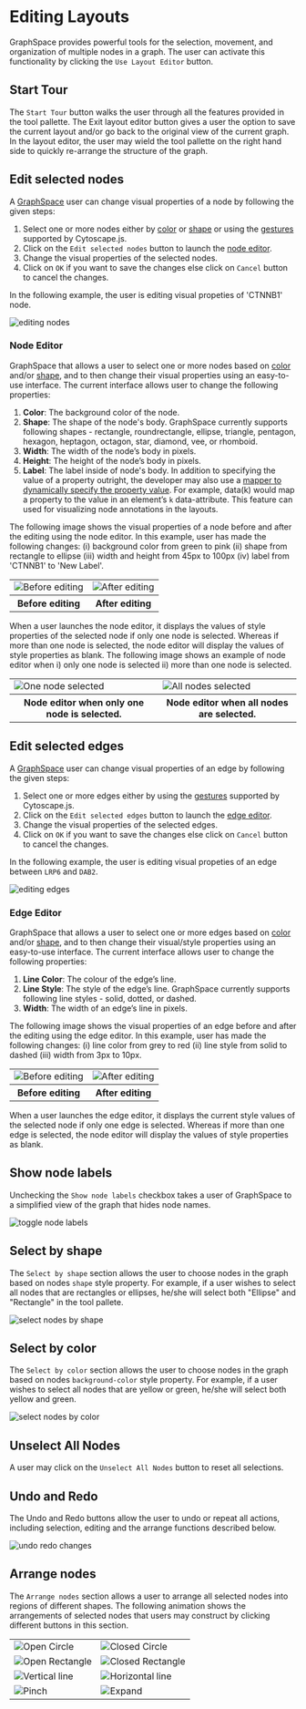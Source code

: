 # Editing Layouts

GraphSpace provides powerful tools for the selection, movement, and organization of multiple nodes in a graph. The user can activate this functionality by clicking the `Use Layout Editor` button. 

## Start Tour 

The `Start Tour` button walks the user through all the features provided in the tool pallette. The Exit layout editor button gives a user the option to save the current layout and/or go back to the original view of the current graph. In the layout editor, the user may wield the tool pallette on the right hand side to quickly re-arrange the structure of the graph. 

## Edit selected nodes

A [GraphSpace](http://www.graphspace.org) user can change visual properties of a node by following the given steps:

1. Select one or more nodes either by [color](#select-by-color) or [shape](#select-by-shape) or using the [gestures](http://js.cytoscape.org/#notation/gestures) supported by Cytoscape.js.
2. Click on the `Edit selected nodes` button to launch the [node editor](#node-editor).
3. Change the visual properties of the selected nodes.
4. Click on `OK` if you want to save the changes else click on `Cancel` button to cancel the changes.

In the following example, the user is editing visual propeties of 'CTNNB1' node.

![editing nodes](_static/gifs/gs-screenshot-user1-wnt-pathway-reconstruction-node-editor-with-caption.gif)

### Node Editor

GraphSpace that allows a user to select one or more nodes based on [color](#select-by-color) and/or [shape](#select-by-shape), and to then change their visual properties using an easy-to-use interface. The current interface allows user to change the following properties:

1. **Color**: The background color of the node.
2. **Shape**: The shape of the node's body. GraphSpace currently supports following shapes - rectangle, roundrectangle, ellipse, triangle, pentagon, hexagon, heptagon, octagon, star, diamond, vee, or rhomboid.
3. **Width**: The width of the node’s body in pixels.
4. **Height**: The height of the node’s body in pixels.
5. **Label**: The label inside of node's body. In addition to specifying the value of a property outright, the developer may also use a [mapper to dynamically specify the property value](http://js.cytoscape.org/#style/mappers). For example, data(k) would map a property to the value in an element’s `k` data-attribute. This feature can used for visualizing node annotations in the layouts.

The following image shows the visual properties of a node before and after the editing using the node editor. In this example, user has made the following changes: (i) background color from green to pink (ii) shape from rectangle to ellipse (iii) width and height from 45px to 100px (iv) label from 'CTNNB1' to 'New Label'.

<table cellspacing="0">
<tr> 
   <td class="">
      <img src="_static/images/layout-editor/node-editor/gs-screenshot-user1-node-editor-before edit.png" alt="Before editing"/>
   </td>               
   <td class="">
      <img src="_static/images/layout-editor/node-editor/gs-screenshot-user1-node-editor-after edit.png" alt="After editing"/>
   </td> 
</tr>
<tr> 
   <th class="">
      Before editing
   </th>               
   <th class="">
      After editing
   </th> 
</tr>
</table>

When a user launches the node editor, it displays the values of style properties of the selected node if only one node is selected. Whereas if more than one node is selected, the node editor will display the values of style properties as blank. The following image shows an example of node editor when i) only one node is selected ii) more than one node is selected.


<table cellspacing="0">
<tr> 
   <td class="">
      <img src="_static/images/layout-editor/node-editor/gs-screenshot-user1-node-editor-one-node-selected.png" alt="One node selected"/>
   </td>               
   <td class="">
      <img src="_static/images/layout-editor/node-editor/gs-screenshot-user1-node-editor-all-nodes-selected.png" alt="All nodes selected"/>
   </td> 
</tr>
<tr> 
   <th class="">
      Node editor when only one node is selected.
   </th>               
   <th class="">
      Node editor when all nodes are selected.
   </th> 
</tr>
</table>


## Edit selected edges

A [GraphSpace](http://www.graphspace.org) user can change visual properties of an edge by following the given steps:

1. Select one or more edges either by using the [gestures](http://js.cytoscape.org/#notation/gestures) supported by Cytoscape.js.
2. Click on the `Edit selected edges` button to launch the [edge editor](#edge-editor).
3. Change the visual properties of the selected edges.
4. Click on `OK` if you want to save the changes else click on `Cancel` button to cancel the changes.

In the following example, the user is editing visual propeties of an edge between `LRP6` and `DAB2`.

![editing edges](_static/gifs/gs-screenshot-user1-wnt-pathway-reconstruction-edge-editor-with-caption.gif)

### Edge Editor

GraphSpace that allows a user to select one or more edges based on [color](#select-by-color) and/or [shape](#select-by-shape), and to then change their visual/style properties using an easy-to-use interface. The current interface allows user to change the following properties:

1. **Line Color**: The colour of the edge’s line.
2. **Line Style**: The style of the edge’s line. GraphSpace currently supports following line styles - solid, dotted, or dashed.
3. **Width**: The width of an edge’s line in pixels.

The following image shows the visual properties of an edge before and after the editing using the edge editor. In this example, user has made the following changes: (i) line color from grey to red (ii) line style from solid to dashed (iii) width  from 3px to 10px.

<table cellspacing="0">
<tr> 
   <td class="">
      <img src="_static/images/gs-screenshot-user1-edge-editor-before-edit.png" alt="Before editing"/>
   </td>               
   <td class="">
      <img src="_static/images/gs-screenshot-user1-edge-editor-after-edit.png" alt="After editing"/>
   </td> 
</tr>
<tr> 
   <th class="">
      Before editing
   </th>               
   <th class="">
      After editing
   </th> 
</tr>
</table>

When a user launches the edge editor, it displays the current style values of the selected node if only one edge is selected. Whereas if more than one edge is selected, the node editor will display the values of style properties as blank. 



## Show node labels

Unchecking the `Show node labels` checkbox takes a user of GraphSpace to a simplified view of the graph that hides node names.

![toggle node labels](_static/gifs/gs-screenshot-user1-wnt-pathway-reconstruction-toggle-node-labels-with-caption.gif)

## Select by shape

The `Select by shape` section allows the user to choose nodes in the graph based on nodes `shape` style property. For example, if a user wishes to select all nodes that are rectangles or ellipses, he/she will select both "Ellipse" and "Rectangle" in the tool pallete.

![select nodes by shape](_static/gifs/gs-screenshot-user1-wnt-pathway-reconstruction-select-nodes-by-shape-with-caption.gif)

## Select by color

The `Select by color` section allows the user to choose nodes in the graph based on nodes `background-color` style property. For example, if a user wishes to select all nodes that are yellow or green, he/she will select both yellow and green.

![select nodes by color](_static/gifs/gs-screenshot-user1-wnt-pathway-reconstruction-select-nodes-by-color-with-caption.gif)


## Unselect All Nodes

A user may click on the `Unselect All Nodes` button to reset all selections.

## Undo and Redo

The Undo and Redo buttons allow the user to undo or repeat all actions, including selection, editing and the arrange functions described below.

![undo redo changes](_static/gifs/gs-screenshot-user1-wnt-pathway-reconstruction-arrange-nodes-undo-redo-with-caption.gif)


## Arrange nodes 

The `Arrange nodes` section allows a user to arrange all selected nodes into regions of different shapes. The following animation shows the arrangements of selected nodes that users may construct by clicking different buttons in this section.

<table cellspacing="0">
<tr> 
   <td class="">
      <img src="_static/gifs/gs-screenshot-user1-wnt-pathway-reconstruction-arrange-nodes-open-circle-with-caption.gif" alt="Open Circle"/>
   </td>               
   <td class="">
      <img src="_static/gifs/gs-screenshot-user1-wnt-pathway-reconstruction-arrange-nodes-closed-circle-with-caption.gif" alt="Closed Circle"/>
   </td> 
</tr>
<tr> 
   <td class="">
      <img src="_static/gifs/gs-screenshot-user1-wnt-pathway-reconstruction-arrange-nodes-open-rectangle-with-caption.gif" alt="Open Rectangle"/>
   </td>               
   <td class="">
      <img src="_static/gifs/gs-screenshot-user1-wnt-pathway-reconstruction-arrange-nodes-closed-rectangle-with-caption.gif" alt="Closed Rectangle"/>
   </td> 
</tr>
<tr> 
   <td class="">
      <img src="_static/gifs/gs-screenshot-user1-wnt-pathway-reconstruction-arrange-nodes-vertical-with-caption.gif" alt="Vertical line"/>
   </td>               
   <td class="">
      <img src="_static/gifs/gs-screenshot-user1-wnt-pathway-reconstruction-arrange-nodes-horizontal-with-caption.gif" alt="Horizontal line"/>
   </td> 
</tr>
<tr> 
   <td class="">
      <img src="_static/gifs/gs-screenshot-user1-wnt-pathway-reconstruction-arrange-nodes-pinch-with-caption.gif" alt="Pinch"/>
   </td>               
   <td class="">
      <img src="_static/gifs/gs-screenshot-user1-wnt-pathway-reconstruction-arrange-nodes-expand-with-caption.gif" alt="Expand"/>
   </td> 
</tr>
</table>




